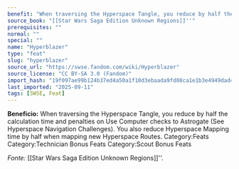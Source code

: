 ```yaml
---
benefit: "When traversing the Hyperspace Tangle, you reduce by half the calculation time and penalties on Use Computer checks to Astrogate (See Hyperspace Navigation Challenges). You also reduce Hyperspace Mapping time by half when mapping new Hyperspace Routes. Category:Feats Category:Technician Bonus Feats Category:Scout Bonus Feats"
source_book: "[[Star Wars Saga Edition Unknown Regions]]''"
prerequisites: ""
normal: ""
special: ""
name: "Hyperblazer"
type: "feat"
slug: "hyperblazer"
source_url: "https://swse.fandom.com/wiki/Hyperblazer"
source_license: "CC BY-SA 3.0 (Fandom)"
import_hash: "19f097ae99b124b37ed4a50a1f10d3ebaada9fd08ca1e1b3e4949dad4031a6f2"
last_imported: "2025-09-11"
tags: [SWSE, Feat]
---
```

**Beneficio:** When traversing the Hyperspace Tangle, you reduce by half the calculation time and penalties on Use Computer checks to Astrogate (See Hyperspace Navigation Challenges). You also reduce Hyperspace Mapping time by half when mapping new Hyperspace Routes. Category:Feats Category:Technician Bonus Feats Category:Scout Bonus Feats

*Fonte:* [[Star Wars Saga Edition Unknown Regions]]''.